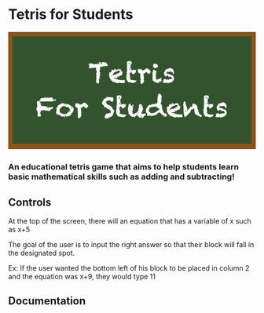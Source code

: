 # Tetris for Students
![ChalkBoard Logo](https://github.com/V-Anandh/Educational_Tetris/blob/master/src/data/Start.png)
### An educational tetris game that aims to help students learn basic mathematical skills such as adding and subtracting! 
## Controls
At the top of the screen, there will an equation that has a variable of x such as x+5

The goal of the user is to input the right answer so that their block will fall in the designated spot.

Ex: If the user wanted the bottom left of his block to be placed in column 2 and the equation was x+9, 
they would type 11 
## Documentation

